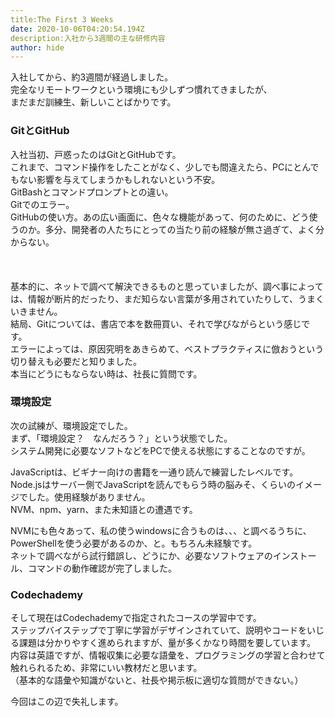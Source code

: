 ```yaml
---
title:The First 3 Weeks
date: 2020-10-06T04:20:54.194Z
description:入社から3週間の主な研修内容 
author: hide
---
```


入社してから、約3週間が経過しました。  
完全なリモートワークという環境にも少しずつ慣れてきましたが、  
まだまだ訓練生、新しいことばかりです。  

### GitとGitHub

入社当初、戸惑ったのはGitとGitHubです。  
これまで、コマンド操作をしたことがなく、少しでも間違えたら、PCにとんでもない影響を与えてしまうかもしれないという不安。  
GitBashとコマンドプロンプトとの違い。  
Gitでのエラー。  
GitHubの使い方。あの広い画面に、色々な機能があって、何のために、どう使うのか。多分、開発者の人たちにとっての当たり前の経験が無さ過ぎて、よく分からない。 
<br>
<br>
<br>
<br>
基本的に、ネットで調べて解決できるものと思っていましたが、調べ事によっては、情報が断片的だったり、まだ知らない言葉が多用されていたりして、うまくいきません。  
結局、Gitについては、書店で本を数冊買い、それで学びながらという感じです。  
エラーによっては、原因究明をあきらめて、ベストプラクティスに倣おうという切り替えも必要だと知りました。  
本当にどうにもならない時は、社長に質問です。  

### 環境設定

次の試練が、環境設定でした。  
まず、「環境設定？　なんだろう？」という状態でした。  
システム開発に必要なソフトなどをPCで使える状態にすることなのですが。  

JavaScriptは、ビギナー向けの書籍を一通り読んで練習したレベルです。  
Node.jsはサーバー側でJavaScriptを読んでもらう時の脳みそ、くらいのイメージでした。使用経験がありません。  
NVM、npm、yarn、また未知語との遭遇です。  

NVMにも色々あって、私の使うwindowsに合うものは、、、と調べるうちに、PowerShellを使う必要があるのか、と。もちろん未経験です。  
ネットで調べながら試行錯誤し、どうにか、必要なソフトウェアのインストール、コマンドの動作確認が完了しました。  

### Codechademy

そして現在はCodechademyで指定されたコースの学習中です。  
ステップバイステップで丁寧に学習がデザインされていて、説明やコードをいじる課題は分かりやすく進められますが、量が多くかなり時間を要しています。  
内容は英語ですが、情報収集に必要な語彙を、プログラミングの学習と合わせて触れられるため、非常にいい教材だと思います。  
（基本的な語彙や知識がないと、社長や掲示板に適切な質問ができない。）  

今回はこの辺で失礼します。
